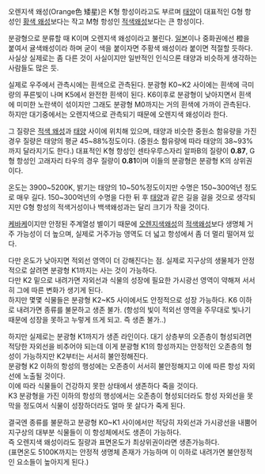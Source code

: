 오렌지색 왜성(Orange色 矮星)은 K형 항성이라고도 부르며 [태양](%ED%83%9C%EC%96%91.md)이 대표적인 G형 항성인
[황색 왜성](%ED%99%A9%EC%83%89%20%EC%99%9C%EC%84%B1.md)보다는 작고 M형 항성인 [적색왜성](%EC%A0%81%EC%83%89%20%EC%99%9C%EC%84%B1.md)보다는 큰 항성이다.

분광형으로 분류할 때 K이며 오렌지색 왜성이라고 불린다. [일본](%EC%9D%BC%EB%B3%B8.md)이나 중화권에선 橙을 붙여서
귤색왜성이라 하며 굳이 색을 붙이자면 주황색 왜성이라 붙이면 적절할 듯하다. 사실상 실제로는 좀 다른 것이 사실이지만 일반적인 인식으론
태양과 비슷하게 생각하는 사람들도 많은 듯.

실제로 우주에서 관측시에는 흰색으로 관측된다. 분광형 K0~K2 사이에는 흰색에 극미량의 푸른빛이 나며 K5에서 완전한 흰색이 된다.
K6이후로 분광형이 낮아지면서 흰색에 미미한 노란색이 섞이지만 그래도 분광형 M0까지는 거의 흰색에 가까이 관측된다. 하지만 대기중에서는
오렌지색으로 관측되기 때문에 오렌지색 왜성이라 한다.

그 질량은 [적색 왜성](%EC%A0%81%EC%83%89%20%EC%99%9C%EC%84%B1.md)과
[태양](%ED%83%9C%EC%96%91.md) 사이에 위치해 있으며, 태양과 비슷한 중원소 함유량을 가진 경우 질량은 태양의 평균
45~88%정도이다. (중원소 함유량에 따라 태양의 38~93%까지 달라지기도 한다.) 대표적인 K형 항성인 센타우루스자리 알파B의 질량이
**0.87**, G형 항성인 고래자리 타우의 경우 질량이 **0.81**이며 이들의 분광형은 분광형 K의 상위권이다.

온도는 3900~5200K, 밝기는 태양의 10~50%정도이지만 수명은 150~300억년 정도로 매우 길다. 150~300억년의 수명을 다한
뒤 후 [태양](%ED%83%9C%EC%96%91.md)과 같은 길을 걸을 것으로 생각되지만 G형 항성의 적색거성이나 백색왜성과는 달리
크기가 작을 것이다.

[케바케](%EC%BC%80%EB%B0%94%EC%BC%80.md)이지만 안정된 주계열성 별이기 때문에 [오렌지색왜성](%EC%98%A4%EB%A0%8C%EC%A7%80%EC%83%89%20%EC%99%9C%EC%84%B1.md)의 [적색왜성](%EC%A0%81%EC%83%89%20%EC%99%9C%EC%84%B1.md)보다 생명체 거주 가능성이 더 높으며, 실제로
거주가능 영역도 더 넓고 항성에서 좀 더 멀리 떨어져 있다.

다만 온도가 낮아지면 적외선 영역이 더 강해진다는 점. 실제로 지구상의 생물체가 안정적으로 살려면 분광형 K1까지는 사는 것이 가능하다.  
다만 K2 밑으로 내려가면 자외선과 식물의 성장에 필요한 가시광선 영역이 약해져 서서히 그에 따른 변화가 생기게 된다.  
하지만 몇몇 식물들은 분광형 K2~K5 사이에서도 안정적으로 성장 가능하다. K6 이하로 내려가면 종류를 불문하고 생존 불가. (항성의 빛이
적외선 영역을 주무대로 빛나기 때문에 성장을 못하고 누렇게 뜨게 되고. 즉 생존 불가..)

하지만 실제로는 분광형 K1까지가 생존 라인이다. 대기 상층부의 오존층이 형성되려면 적당한 자외선을 비추어야 되는데 이게 분광형 K1의
항성까지는 안정적인 오존층의 형성이 가능하지만 K2부터는 서서히 불안정해진다.  
분광형 K2 이하의 항성의 행성에는 오존층이 서서히 불안정해지고 이에 따른 항성 자외선에 노출될 것이다.  
이에 따라 식물들이 건강하지 못한 상태에서 생존하다 죽을 것이다.  
K3 분광형을 가진 이하의 항성의 행성에서는 오존층이 형성되더라도 항성 자외선을 못 막을 정도여서 식물이 성장하더라도 얼마 못 살다가 죽게
된다.

결국엔 종류를 불문하고 분광형 K0~K1 사이에서만 적당히 자외선과 가시광선을 내뿜어 지구상의 대부분 식물들이 이 항성체에서도 생존이
가능하다.  
즉 오렌지색 왜성이라도 질량과 표면온도가 최상위권이라면 생존가능하다.  
(표면온도 5100K까지는 안정적 생명체 존재가 가능하며 이 이하로 내려가면 불안정적인 요소들이 높아지게 된다.)

